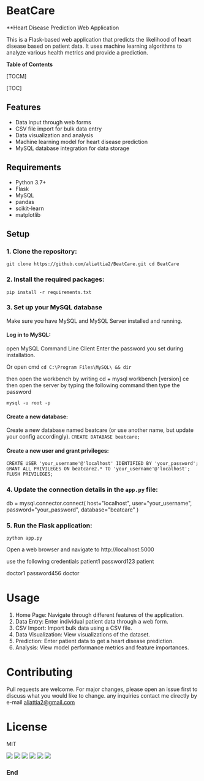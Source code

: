 # BeatCare
**Heart Disease Prediction Web Application

This is a Flask-based web application that predicts the likelihood of heart disease based on patient data. It uses machine learning algorithms to analyze various health metrics and provide a prediction.

**Table of Contents**

[TOCM]

[TOC]

## Features

- Data input through web forms
- CSV file import for bulk data entry
- Data visualization and analysis
- Machine learning model for heart disease prediction
- MySQL database integration for data storage

## Requirements

- Python 3.7+
- Flask
- MySQL
- pandas
- scikit-learn
- matplotlib

## Setup

### 1. Clone the repository:
`git clone https://github.com/aliattia2/BeatCare.git cd BeatCare`
### 2. Install the required packages:

`pip install -r requirements.txt`

### 3. Set up your MySQL database
Make sure you have MySQL and MySQL Server  installed and running.


#### Log in to MySQL:
open MySQL Command Line Client
Enter the password you set during installation.

Or
open cmd
`cd C:\Program Files\MySQL\ && dir`

then open the workbench by writing cd + mysql workbench [version] ce
then open the server by typing the following command then type the password

`mysql -u root -p`

#### Create a new database:
Create a new database named beatcare (or use another name, but update your config accordingly).
`CREATE DATABASE beatcare;`

#### Create a new user and grant privileges:
`CREATE USER 'your_username'@'localhost' IDENTIFIED BY 'your_password';
GRANT ALL PRIVILEGES ON beatcare2.* TO 'your_username'@'localhost';
FLUSH PRIVILEGES;`

### 4. Update the connection details in the `app.py` file:

db = mysql.connector.connect(
    host="localhost",
    user="your_username",
    password="your_password",
    database="beatcare"
)


### 5. Run the Flask application:

`python app.py`


Open a web browser and navigate to http://localhost:5000

use the following credentials
patient1
password123
patient

doctor1
password456
doctor

# Usage

1. Home Page: Navigate through different features of the application.
2. Data Entry: Enter individual patient data through a web form.
3. CSV Import: Import bulk data using a CSV file.
4. Data Visualization: View visualizations of the dataset.
5. Prediction: Enter patient data to get a heart disease prediction.
6. Analysis: View model performance metrics and feature importances.

# Contributing
Pull requests are welcome. For major changes, please open an issue first to discuss what you would like to change.
any inquiries contact me directly by e-mail
aliattia2@gmail.com
# License
MIT


![](https://img.shields.io/github/stars/pandao/editor.md.svg) ![](https://img.shields.io/github/forks/pandao/editor.md.svg) ![](https://img.shields.io/github/tag/pandao/editor.md.svg) ![](https://img.shields.io/github/release/pandao/editor.md.svg) ![](https://img.shields.io/github/issues/pandao/editor.md.svg) ![](https://img.shields.io/bower/v/editor.md.svg)



### End

